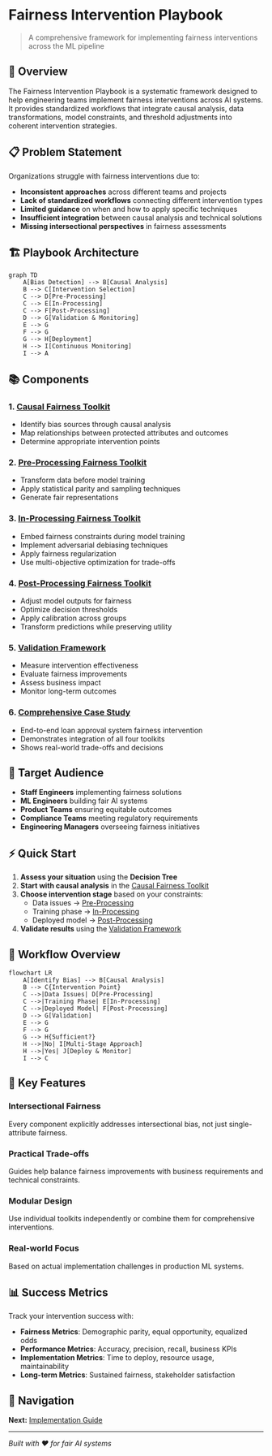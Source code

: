 # Fairness Intervention Playbook

> A comprehensive framework for implementing fairness interventions across the ML pipeline

## 🎯 Overview

The Fairness Intervention Playbook is a systematic framework designed to help engineering teams implement fairness interventions across AI systems. It provides standardized workflows that integrate causal analysis, data transformations, model constraints, and threshold adjustments into coherent intervention strategies.

## 📋 Problem Statement

Organizations struggle with fairness interventions due to:
- **Inconsistent approaches** across different teams and projects
- **Lack of standardized workflows** connecting different intervention types
- **Limited guidance** on when and how to apply specific techniques
- **Insufficient integration** between causal analysis and technical solutions
- **Missing intersectional perspectives** in fairness assessments


## 🏗️ Playbook Architecture

```mermaid
graph TD
    A[Bias Detection] --> B[Causal Analysis]
    B --> C[Intervention Selection]
    C --> D[Pre-Processing]
    C --> E[In-Processing]
    C --> F[Post-Processing]
    D --> G[Validation & Monitoring]
    E --> G
    F --> G
    G --> H[Deployment]
    H --> I[Continuous Monitoring]
    I --> A
```


## 📚 Components

### 1. [Causal Fairness Toolkit](./causal_fairness_toolkit.md)
- Identify bias sources through causal analysis
- Map relationships between protected attributes and outcomes
- Determine appropriate intervention points

### 2. [Pre-Processing Fairness Toolkit](./preprocessing_toolkit.md)
- Transform data before model training
- Apply statistical parity and sampling techniques
- Generate fair representations

### 3. [In-Processing Fairness Toolkit](./in_processing_toolkit.md) 
- Embed fairness constraints during model training
- Implement adversarial debiasing techniques
- Apply fairness regularization
- Use multi-objective optimization for trade-offs

### 4. [Post-Processing Fairness Toolkit](./post_processing_toolkit.md) 
- Adjust model outputs for fairness
- Optimize decision thresholds
- Apply calibration across groups
- Transform predictions while preserving utility

### 5. [Validation Framework](./validation_framework.md)
- Measure intervention effectiveness
- Evaluate fairness improvements
- Assess business impact
- Monitor long-term outcomes

### 6. [Comprehensive Case Study](./case_study.md) 
- End-to-end loan approval system fairness intervention
- Demonstrates integration of all four toolkits
- Shows real-world trade-offs and decisions



## 🎯 Target Audience

- **Staff Engineers** implementing fairness solutions
- **ML Engineers** building fair AI systems
- **Product Teams** ensuring equitable outcomes
- **Compliance Teams** meeting regulatory requirements
- **Engineering Managers** overseeing fairness initiatives

## ⚡ Quick Start

1. **Assess your situation** using the **Decision Tree**
2. **Start with causal analysis** in the [Causal Fairness Toolkit](./causal_fairness_toolkit.md)
3. **Choose intervention stage** based on your constraints:
   - Data issues → [Pre-Processing](./preprocessing_fairness_toolkit.md)
   - Training phase → [In-Processing](./in_processing_toolkit.md)
   - Deployed model → [Post-Processing](./post_processing_toolkit.md)
4. **Validate results** using the [Validation Framework](./validation_framework.md)

## 🔄 Workflow Overview

```mermaid
flowchart LR
    A[Identify Bias] --> B[Causal Analysis]
    B --> C{Intervention Point}
    C -->|Data Issues| D[Pre-Processing]
    C -->|Training Phase| E[In-Processing]
    C -->|Deployed Model| F[Post-Processing]
    D --> G[Validation]
    E --> G
    F --> G
    G --> H{Sufficient?}
    H -->|No| I[Multi-Stage Approach]
    H -->|Yes| J[Deploy & Monitor]
    I --> C
```

## 🌟 Key Features

### Intersectional Fairness
Every component explicitly addresses intersectional bias, not just single-attribute fairness.

### Practical Trade-offs
Guides help balance fairness improvements with business requirements and technical constraints.

### Modular Design
Use individual toolkits independently or combine them for comprehensive interventions.

### Real-world Focus
Based on actual implementation challenges in production ML systems.

## 📊 Success Metrics

Track your intervention success with:
- **Fairness Metrics**: Demographic parity, equal opportunity, equalized odds
- **Performance Metrics**: Accuracy, precision, recall, business KPIs
- **Implementation Metrics**: Time to deploy, resource usage, maintainability
- **Long-term Metrics**: Sustained fairness, stakeholder satisfaction



## 🔗 Navigation

**Next:** [Implementation Guide](./implementation_guide.md)

---

*Built with ❤️ for fair AI systems*
